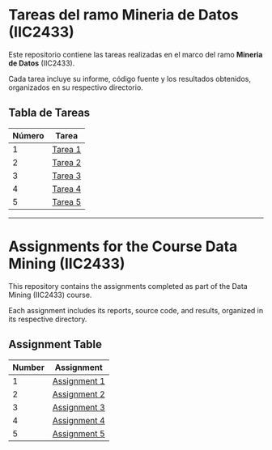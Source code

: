 # Tareas del ramo Mineria de Datos (IIC2433)

Este repositorio contiene las tareas realizadas en el marco del ramo **Mineria de Datos** (IIC2433).

Cada tarea incluye su informe, código fuente y los resultados obtenidos, organizados en su respectivo directorio.

## Tabla de Tareas

| Número | Tarea               
|--------|----------------------------------|
| 1      | [Tarea 1](./t1) | 
| 2      | [Tarea 2](./t2) |
| 3      | [Tarea 3](./t3) | 
| 4      | [Tarea 4](./t4) |
| 5      | [Tarea 5](./t5) | 

---

# Assignments for the Course Data Mining (IIC2433)

This repository contains the assignments completed as part of the Data Mining (IIC2433) course.

Each assignment includes its reports, source code, and results, organized in its respective directory.

## Assignment Table

| Number | Assignment                  | 
|--------|----------------------------------|
| 1      | [Assignment 1](./t1) |
| 2      | [Assignment 2](./t2) |
| 3      | [Assignment 3](./t3) | 
| 4      | [Assignment 4](./t4) | 
| 5      | [Assignment 5](./t5) | 
